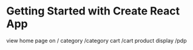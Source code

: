 # Getting Started with Create React App

view home page on /
category /category
cart /cart
product display /pdp